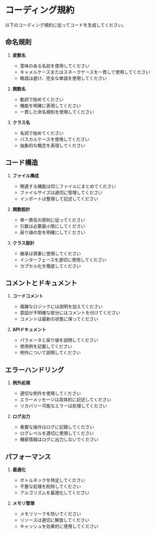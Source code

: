 # コーディング規約

以下のコーディング規約に従ってコードを生成してください。

## 命名規則

1. **変数名**
   - 意味のある名前を使用してください
   - キャメルケースまたはスネークケースを一貫して使用してください
   - 略語は避け、完全な単語を使用してください

2. **関数名**
   - 動詞で始めてください
   - 機能を明確に表現してください
   - 一貫した命名規則を使用してください

3. **クラス名**
   - 名詞で始めてください
   - パスカルケースを使用してください
   - 抽象的な概念を表現してください

## コード構造

1. **ファイル構成**
   - 関連する機能は同じファイルにまとめてください
   - ファイルサイズは適切に管理してください
   - インポートは整理して記述してください

2. **関数設計**
   - 単一責任の原則に従ってください
   - 引数は必要最小限にしてください
   - 戻り値の型を明確にしてください

3. **クラス設計**
   - 継承は慎重に使用してください
   - インターフェースを適切に使用してください
   - カプセル化を徹底してください

## コメントとドキュメント

1. **コードコメント**
   - 複雑なロジックには説明を加えてください
   - 意図が不明確な部分にはコメントを付けてください
   - コメントは最新の状態に保ってください

2. **APIドキュメント**
   - パラメータと戻り値を説明してください
   - 使用例を記載してください
   - 例外について説明してください

## エラーハンドリング

1. **例外処理**
   - 適切な例外を使用してください
   - エラーメッセージは具体的に記述してください
   - リカバリー可能なエラーは処理してください

2. **ログ出力**
   - 重要な操作はログに記録してください
   - ログレベルを適切に使用してください
   - 機密情報はログに出力しないでください

## パフォーマンス

1. **最適化**
   - ボトルネックを特定してください
   - 不要な処理を削除してください
   - アルゴリズムを最適化してください

2. **メモリ管理**
   - メモリリークを防いでください
   - リソースは適切に解放してください
   - キャッシュを効果的に使用してください 